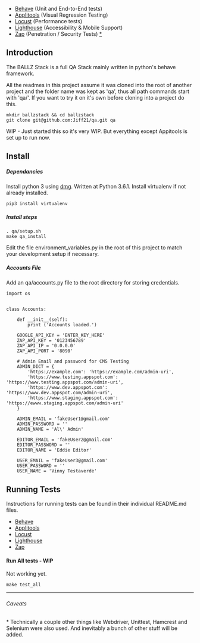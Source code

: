 * [Behave](/e2e) (Unit and End-to-End tests)
* [Applitools](/visual) (Visual Regression Testing)
* [Locust](/perf) (Performance tests)
* [Lighthouse](/accessibility) (Accessibility & Mobile Support)
* [Zap](/pen) (Penetration / Security Tests)
[\*](#caveats)



## Introduction

The BALLZ Stack is a full QA Stack mainly written in python's behave framework.

All the readmes in this project assume it was cloned into the root of another project and the folder name was kept as 'qa', thus all path commands start with 'qa/'. If you want to try it on it's own before cloning into a project do this.
```
mkdir ballzstack && cd ballzstack
git clone git@github.com:Jiff21/qa.git qa
```
WIP - Just started  this so it's very WIP. But everything except Appitools is set up to run now.

## Install
##### Dependancies
Install python 3 using [dmg](https://www.python.org/downloads/). Written at Python 3.6.1.
Install virtualenv if not already installed.
```
pip3 install virtualenv
```
##### Install steps
```
. qa/setup.sh
make qa_install
```

Edit the file environment_variables.py in the root of this project to match your development setup if necessary.

##### Accounts File
Add an qa/accounts.py file to the root directory for storing credentials.
```
import os


class Accounts:

    def __init__(self):
        print ('Accounts loaded.')

    GOOGLE_API_KEY = 'ENTER_KEY_HERE'
    ZAP_API_KEY = '0123456789'
    ZAP_API_IP = '0.0.0.0'
    ZAP_API_PORT = '8090'

    # Admin Email and password for CMS Testing
    ADMIN_DICT = {
        'https://example.com': 'https://example.com/admin-uri',
        'https://www.testing.appspot.com': 'https://www.testing.appspot.com/admin-uri',
        'https://www.dev.appspot.com': 'https://www.dev.appspot.com/admin-uri',
        'https://www.staging.appspot.com': 'https://ewww.staging.appspot.com/admin-uri'
    }

    ADMIN_EMAIL = 'fakeUser1@gmail.com'
    ADMIN_PASSWORD = ''
    ADMIN_NAME = 'Al\' Admin'

    EDITOR_EMAIL = 'fakeUser2@gmail.com'
    EDITOR_PASSWORD = ''
    EDITOR_NAME = 'Eddie Editor'

    USER_EMAIL = 'fakeUser3@gmail.com'
    USER_PASSWORD = ''
    USER_NAME = 'Vinny Testaverde'

```

## Running Tests
Instructions for running tests can be found in their individual README.md files.
* [Behave](/e2e#running-tests)
* [Applitools](/visual)
* [Locust](/perf#running-tests)
* [Lighthouse](/accessibility#running-tests)
* [Zap](/pen#running-tests)

#### Run All tests - WIP

Not working yet.
```
make test_all
```


---

###### Caveats
\* Technically a couple other things like Webdriver, Unittest, Hamcrest and Selenium were also used. And inevitably a bunch of other stuff will be added.
